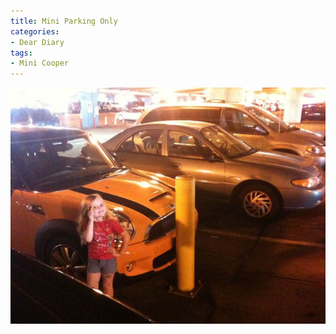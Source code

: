 ```yaml
---
title: Mini Parking Only
categories:
- Dear Diary
tags:
- Mini Cooper
---
```


![](/assets/posts/2009/l_2048_1536_5F5439B7-2E46-46D2-91CE-5D5376827727.jpeg)

